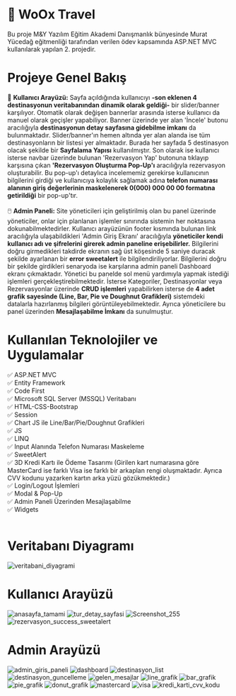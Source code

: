 #  🛫 WoOx Travel
Bu proje M&Y Yazılım Eğitim Akademi Danışmanlık bünyesinde Murat Yücedağ eğitmenliği tarafından verilen ödev kapsamında ASP.NET MVC kullanılarak yapılan 2. projedir.

# Projeye Genel Bakış
👤 <b>Kullanıcı Arayüzü:</b> Sayfa açıldığında kullanıcıyı <b>-son eklenen 4 destinasyonun veritabanından dinamik olarak geldiği-</b> bir slider/banner karşılıyor. Otomatik olarak değişen bannerlar arasında isterse kullanıcı da manuel olarak geçişler yapabiliyor. Banner üzerinde yer alan 'İncele' butonu aracılığıyla <b>destinasyonun detay sayfasına gidebilme imkanı</b> da bulunmaktadır. Slider/banner'ın hemen altında yer alan alanda ise tüm destinasyonların bir listesi yer almaktadır. Burada her sayfada 5 destinasyon olacak şekilde bir <b>Sayfalama Yapısı</b> kullanılmıştır. Son olarak ise kullanıcı isterse navbar üzerinde bulunan 'Rezervasyon Yap' butonuna tıklayıp karşısına çıkan <b>'Rezervasyon Oluşturma Pop-Up'ı</b> aracılığıyla rezervasyon oluşturabilir. Bu pop-up'ı detaylıca incelememiz gerekirse kullanıcının bilgilerini girdiği ve kullanıcıya kolaylık sağlamak adına <b>telefon numarası alanının giriş değerlerinin maskelenerek 0(000) 000 00 00 formatına getirildiği</b> bir pop-up'tır.
<br/><br/>
🖱️ <b>Admin Paneli:</b> Site yöneticileri için geliştirilmiş olan bu panel üzerinde yöneticiler, onlar için planlanan işlemler sınırında sistemin her noktasına dokunabilmektedirler. Kullanıcı arayüzünün footer kısmında bulunan link aracılığıyla ulaşabildikleri 'Admin Giriş Ekranı' aracılığıyla <b>yöneticiler kendi kullanıcı adı ve şifrelerini girerek admin paneline erişebilirler.</b> Bilgilerini doğru girmedikleri takdirde ekranın sağ üst köşesinde 5 saniye duracak şekilde ayarlanan bir <b>error sweetalert</b> ile bilgilendiriliyorlar. Bilgilerini doğru bir şekilde girdikleri senaryoda ise karşılarına admin paneli Dashboard ekranı çıkmaktadır. Yönetici bu panelde sol menü yardımıyla yapmak istediği işlemleri gerçekleştirebilmektedir. İsterse Kategoriler, Destinasyonlar veya Rezervasyonlar üzerinde <b>CRUD işlemleri</b> yapabilirken isterse de <b>4 adet grafik sayesinde (Line, Bar, Pie ve Doughnut Grafikleri)</b> sistemdeki datalarla hazırlanmış bilgileri görüntüleyebilmektedir. Ayrıca yöneticilere bu panel üzerinden <b>Mesajlaşabilme İmkanı</b> da sunulmuştur.

# Kullanılan Teknolojiler ve Uygulamalar
✅ ASP.NET MVC
<br>
✅ Entity Framework
<br>
✅ Code First
<br>
✅ Microsoft SQL Server (MSSQL) Veritabanı
<br>
✅ HTML-CSS-Bootstrap
<br>
✅ Session
<br>
✅ Chart JS ile Line/Bar/Pie/Doughnut Grafikleri
<br>
✅ JS
<br>
✅ LINQ
<br>
✅ Input Alanında Telefon Numarası Maskeleme
<br>
✅ SweetAlert
<br>
✅ 3D Kredi Kartı ile Ödeme Tasarımı (Girilen kart numarasına göre MasterCard ise farklı Visa ise farklı bir arkaplan rengi oluşmaktadır. Ayrıca CVV kodunu yazarken kartın arka yüzü gözükmektedir.)
<br>
✅ Login/Logout İşlemleri
<br>
✅ Modal & Pop-Up
<br>
✅ Admin Paneli Üzerinden Mesajlaşabilme
<br>
✅ Widgets
<br><br>


# Veritabanı Diyagramı
![veritabani_diyagrami](https://github.com/user-attachments/assets/fae24e29-333f-4623-998a-6e6a890efbdd)

# Kullanıcı Arayüzü
![anasayfa_tamami](https://github.com/user-attachments/assets/41b2d274-5ffc-4d25-96cd-ab1eeebfbfb4)
![tur_detay_sayfasi](https://github.com/user-attachments/assets/667ed385-067f-4eb8-9aaf-ce95c894cb06)
![Screenshot_255](https://github.com/user-attachments/assets/b9cbd107-a5cb-433a-875f-6e1cefa78556)
![rezervasyon_success_sweetalert](https://github.com/user-attachments/assets/8d9e015d-cc21-4903-98bf-3471bc1201c6)


# Admin Arayüzü
![admin_giris_paneli](https://github.com/user-attachments/assets/0a64e29d-a5b3-42be-b11a-fe7cd02d1172)
![dashboard](https://github.com/user-attachments/assets/0b2d37ef-1724-475e-a5ab-564166d5b332)
![destinasyon_list](https://github.com/user-attachments/assets/6e540303-7a57-4fcb-b9ba-12185c0c9d9a)
![destinasyon_guncelleme](https://github.com/user-attachments/assets/67895567-6bee-4ddc-b781-0b12f4a65522)
![gelen_mesajlar](https://github.com/user-attachments/assets/dc18d9f9-3f38-4187-812a-ab0ea5d0bf98)
![line_grafik](https://github.com/user-attachments/assets/6a03ce6f-df48-40d7-adce-fa82969e307e)
![bar_grafik](https://github.com/user-attachments/assets/4d492256-d5c8-40b4-987c-97a6041948b1)
![pie_grafik](https://github.com/user-attachments/assets/9cb97b90-952d-44e0-a429-c8a927358a4c)
![donut_grafik](https://github.com/user-attachments/assets/702274a6-69e6-4668-be4d-14ddbbeccd1d)
![mastercard](https://github.com/user-attachments/assets/9d2014dc-5ea1-4c89-8356-060355321954)
![visa](https://github.com/user-attachments/assets/2c7e2639-d1dd-4276-ba5a-051bc6b6a25e)
![kredi_karti_cvv_kodu](https://github.com/user-attachments/assets/5a1159f8-45e9-4f64-bfb1-de64d0191d2c)
